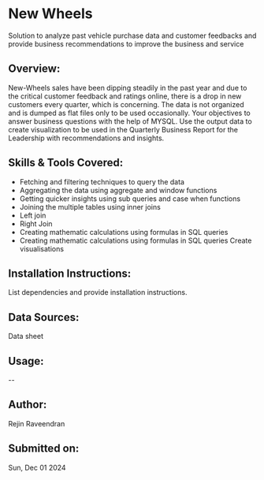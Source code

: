 # **New Wheels**
Solution to analyze past vehicle purchase data and customer feedbacks and provide business recommendations to improve the business and service

## **Overview:**
New-Wheels sales have been dipping steadily in the past year and due to the critical customer feedback and ratings online, there is a drop in new customers every quarter, which is concerning. The data is not organized and is dumped as flat files only to be used occasionally. Your objectives to answer business questions with the help of MYSQL. Use the output data to create visualization to be used in the Quarterly Business Report for the Leadership with recommendations and insights.

## **Skills & Tools Covered:**
- Fetching and filtering techniques to query the data
- Aggregating the data using aggregate and window functions
- Getting quicker insights using sub queries and case when functions
- Joining the multiple tables using inner joins
- Left join
- Right Join
- Creating mathematic calculations using formulas in SQL queries
- Creating mathematic calculations using formulas in SQL queries Create visualisations

## **Installation Instructions:**
List dependencies and provide installation instructions.

## **Data Sources:**
Data sheet

## **Usage:**
--

## **Author:**
Rejin Raveendran

## **Submitted on:**
Sun, Dec 01 2024
